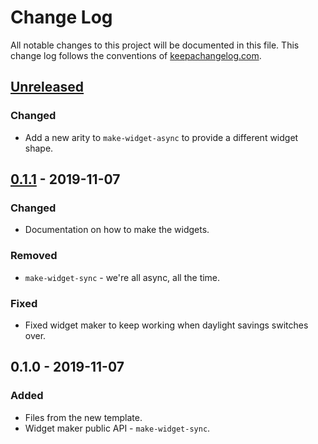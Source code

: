 # Change Log
All notable changes to this project will be documented in this file. This change log follows the conventions of [keepachangelog.com](http://keepachangelog.com/).

## [Unreleased]
### Changed
- Add a new arity to `make-widget-async` to provide a different widget shape.

## [0.1.1] - 2019-11-07
### Changed
- Documentation on how to make the widgets.

### Removed
- `make-widget-sync` - we're all async, all the time.

### Fixed
- Fixed widget maker to keep working when daylight savings switches over.

## 0.1.0 - 2019-11-07
### Added
- Files from the new template.
- Widget maker public API - `make-widget-sync`.

[Unreleased]: https://github.com/your-name/gooff/compare/0.1.1...HEAD
[0.1.1]: https://github.com/your-name/gooff/compare/0.1.0...0.1.1
